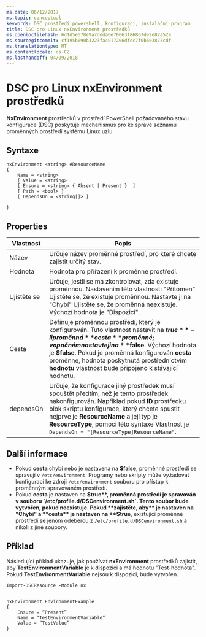 ```yaml
---
ms.date: 06/12/2017
ms.topic: conceptual
keywords: DSC prostředí powershell, konfiguraci, instalační program
title: DSC pro Linux nxEnvironment prostředků
ms.openlocfilehash: 6d1d5e578e9a7ddda0e70063f86867de2e87a52e
ms.sourcegitcommit: cf195b090b3223fa4917206dfec7f0b603873cdf
ms.translationtype: MT
ms.contentlocale: cs-CZ
ms.lasthandoff: 04/09/2018
---
```

# <a name="dsc-for-linux-nxenvironment-resource"></a>DSC pro Linux nxEnvironment prostředků

**NxEnvironment** prostředků v prostředí PowerShell požadovaného stavu konfigurace (DSC) poskytuje mechanismus pro ke správě seznamu proměnných prostředí systému Linux uzlu.

## <a name="syntax"></a>Syntaxe

```
nxEnvironment <string> #ResourceName
{
    Name = <string>
    [ Value = <string>
    [ Ensure = <string> { Absent | Present }  ]
    [ Path = <bool> }
    [ DependsOn = <string[]> ]

}
```

## <a name="properties"></a>Properties

|  Vlastnost |  Popis |
|---|---|
| Název| Určuje název proměnné prostředí, pro které chcete zajistit určitý stav.|
| Hodnota| Hodnota pro přiřazení k proměnné prostředí.|
| Ujistěte se| Určuje, jestli se má zkontrolovat, zda existuje proměnnou. Nastavením této vlastnosti "Přítomen" Ujistěte se, že existuje proměnnou. Nastavte ji na "Chybí" Ujistěte se, že proměnná neexistuje. Výchozí hodnota je "Dispozici".|
| Cesta| Definuje proměnnou prostředí, který je konfigurován. Tuto vlastnost nastavit na **$true** -li proměnná **cesta** proměnné; v opačném nastavte ji na **$false**. Výchozí hodnota je **$false**. Pokud je proměnná konfigurován **cesta** proměnné, hodnota poskytnutá prostřednictvím **hodnotu** vlastnost bude připojeno k stávající hodnotu.|
| dependsOn | Určuje, že konfigurace jiný prostředek musí spouštět předtím, než je tento prostředek nakonfigurován. Například pokud **ID** prostředku blok skriptu konfigurace, který chcete spustit nejprve je **ResourceName** a její typ je **ResourceType**, pomocí této syntaxe Vlastnost je `DependsOn = "[ResourceType]ResourceName"`.|

## <a name="additional-information"></a>Další informace

* Pokud **cesta** chybí nebo je nastavena na **$false**, proměnné prostředí se spravují v `/etc/environment`. Programy nebo skripty může vyžadovat konfiguraci ke zdroji `/etc/environment` souboru pro přístup k proměnným spravovaném prostředí.
* Pokud **cesta** je nastaven na **$true**, proměnná prostředí je spravován v souboru `/etc/profile.d/DSCenvironment.sh`. Tento soubor bude vytvořen, pokud neexistuje. Pokud **zajistěte, aby** je nastaven na "Chybí" a **cesta** je nastaven na **$true**, existující proměnné prostředí se jenom odeberou z `/etc/profile.d/DSCenvironment.sh` a nikoli z jiné soubory.

## <a name="example"></a>Příklad

Následující příklad ukazuje, jak používat **nxEnvironment** prostředků zajistit, aby **TestEnvironmentVariable** je k dispozici a má hodnotu "Test-hodnota". Pokud **TestEnvironmentVariable** nejsou k dispozici, bude vytvořen.

```
Import-DSCResource -Module nx


nxEnvironment EnvironmentExample
{
    Ensure = “Present”
    Name = “TestEnvironmentVariable”
    Value = “TestValue”
}
```